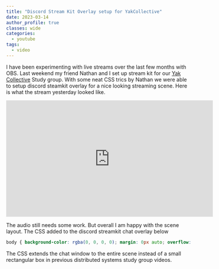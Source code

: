 ```yaml
---
title: "Discord Stream Kit Overlay setup for YakCollective"
date: 2023-03-14
author_profile: true
classes: wide
categories:
  - youtube
tags:
  - video
---
```


I have been experimenting with live streams over the last few months with OBS. Last weekend my friend Nathan and I set up stream kit for our [Yak Collective][YC website] Study group. With some neat CSS trics by Nathan we were able to setup discord steamkit overlay for a nice looking streaming scene. Here is what the stream yesterday looked like. 

<iframe width="560" height="315" src="https://www.youtube.com/watch?v=qM_ZiKiBaLI" title="YouTube video player" frameborder="0" allow="accelerometer; autoplay; clipboard-write; encrypted-media; gyroscope; picture-in-picture" allowfullscreen></iframe>

The audio still needs some work. But overall I am happy with the scene layout. The CSS added to the discord streamkit chat overlay below

```css
body { background-color: rgba(0, 0, 0, 0); margin: 0px auto; overflow: hidden;} div[class^='Chat_chatContainer__'] { height: 950px !important; width: auto !important; } div[class^='Chat_channelName__'] { float: left; width 100%; } ul[class^='Chat_messages__'] { height: calc(950px - 52px) !important; width: calc(100% - 16px); } li[class^='Chat_message__'] { max-height: none !important; }
```

The CSS extends the chat window to the entire scene instead of a small rectangular box in previous distributed systems study group videos. 

[YC website]: https://www.yakcollective.org/about.html